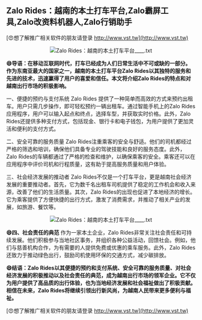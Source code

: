 ## **Zalo Rides：越南的本土打车平台,Zalo霸屏工具,Zalo改资料机器人,Zalo行销助手**

[😍想了解推广相关软件的朋友请登录 http://www.vst.tw](http://www.vst.tw)

 <center><img src="https://vst.tw/MP4/tuiguang/png/7.png" alt="Zalo Rides：越南的本土打车平台____.txt"></center>

**😄导语：在移动互联网时代，打车已经成为人们日常生活中不可或缺的一部分。作为东南亚最大的国家之一，越南的本土打车平台Zalo Rides以其独特的服务和先进的技术，迅速赢得了用户的喜爱和信任。本文将介绍Zalo Rides的特点和对越南出行市场的积极影响。**

一、便捷的预约与支付系统
Zalo Rides 提供了一种简单而高效的方式来预约出租车。用户只需几步操作，即可轻松预约一辆出租车。通过智能手机上的Zalo Rides应用程序，用户可以输入起点和终点，选择车型，并获取实时价格。此外，Zalo Rides还提供多种支付方式，包括现金、银行卡和电子钱包，为用户提供了更加灵活和便利的支付方式。

二、安全可靠的服务质量
Zalo Rides注重乘客的安全与舒适。他们的司机都经过严格的筛选和培训，确保他们具备专业的驾驶技能和良好的服务态度。此外，Zalo Rides的车辆都通过了严格的检查和维护，以确保乘客的安全。乘客还可以在应用程序中评价司机和行程质量，这有助于提高服务质量和用户体验。

三、社会经济发展的推动者
Zalo Rides不仅是一个打车平台，更是越南社会经济发展的重要推动者。首先，它为数千名出租车司机提供了稳定的工作机会和收入来源，改善了他们的生活质量。其次，Zalo Rides的出现也促进了本地经济的增长。它为乘客提供了方便快捷的出行方式，激发了消费需求，并推动了相关产业的发展，如旅游、餐饮等。

 <center><img src="https://vst.tw/MP4/tuiguang/png/8.png" alt="Zalo Rides：越南的本土打车平台____.txt"></center>

**😄四、社会责任的典范**
作为一家本土企业，Zalo Rides非常关注社会责任和可持续发展。他们积极参与当地社区事务，并组织各种公益活动，回馈社会。例如，他们与慈善机构合作，为有需要的人提供免费或优惠的乘车服务。此外，Zalo Rides还致力于推动绿色出行，鼓励司机使用环保的交通方式，减少碳排放。

**😄结语：Zalo Rides以其便捷的预约和支付系统、安全可靠的服务质量、对社会经济发展的积极推动以及社会责任的典范，成为越南出行市场的领军企业。它不仅为用户提供了高品质的出行体验，也为当地经济发展和社会福祉做出了积极贡献。相信在未来，Zalo Rides将继续引领出行新风尚，为越南人民带来更多便利与福祉。**

[😍想了解推广相关软件的朋友请登录 http://www.vst.tw](http://www.vst.tw)



